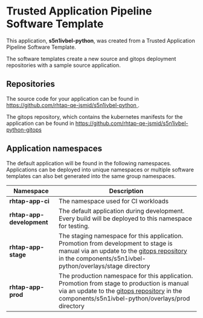 # Trusted Application Pipeline Software Template

This application, **s5n1ivbel-python**, was created from a Trusted Application Pipeline Software Template.

The software templates create a new source and gitops deployment repositories with a sample source application. 

## Repositories

The source code for your application can be found in [https://github.com/rhtap-qe-jsmid/s5n1ivbel-python ](https://github.com/rhtap-qe-jsmid/s5n1ivbel-python ).
 
The gitops repository, which contains the kubernetes manifests for the application can be found in 
[https://github.com/rhtap-qe-jsmid/s5n1ivbel-python-gitops ](https://github.com/rhtap-qe-jsmid/s5n1ivbel-python-gitops ) 

## Application namespaces 

The default application will be found in the following namespaces. Applications can be deployed into unique namespaces or multiple software templates can also bet generated into the same group namespaces.  

|  Namespace   |  Description   |  
| -------- | -------- |
| **rhtap-app-ci** | The namespace used for CI workloads |
| **rhtap-app-development** | The default application during development. Every build will be deployed to this namespace for testing. |
| **rhtap-app-stage** | The staging namespace for this application. Promotion from development to stage is manual via an update to the [gitops repository](https://github.com/rhtap-qe-jsmid/s5n1ivbel-python-gitops ) in the components/s5n1ivbel-python/overlays/stage directory |
| **rhtap-app-prod** | The production namespace for this application. Promotion from stage to production is manual via an update to the [gitops repository](https://github.com/rhtap-qe-jsmid/s5n1ivbel-python-gitops ) in the components/s5n1ivbel-python/overlays/prod directory |